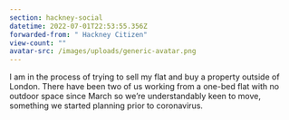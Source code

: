 ```yaml
---
section: hackney-social
datetime: 2022-07-01T22:53:55.356Z
forwarded-from: " Hackney Citizen"
view-count: ""
avatar-src: /images/uploads/generic-avatar.png
---
```

I am in the process of trying to sell my flat and buy a property outside of London. There have been two of us working from a one-bed flat with no outdoor space since March so we’re understandably keen to move, something we started planning prior to coronavirus.
